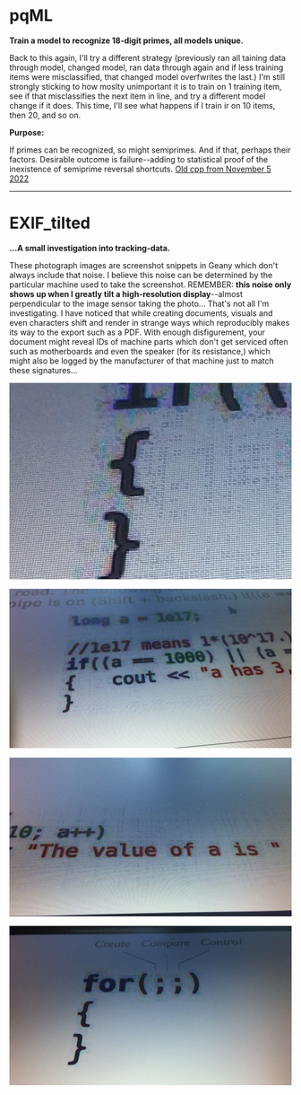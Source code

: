<!--
Projects upcoming on a need-to-show basis.
-->



# pqML
**Train a model to recognize 18-digit primes, all models unique.**

Back to this again, I'll try a different strategy (previously ran all taining data through model, changed model, ran data through again and if less training items were misclassified, that changed model overfwrites the last.) I'm still strongly sticking to how moslty unimportant it is to train on 1 training item, see if that misclassifies the next item in line, and try a different model change if it does. This time, I'll see what happens if I train ir on 10 items, then 20, and so on.

**Purpose:**

If primes can be recognized, so might semiprimes. And if that, perhaps their factors. Desirable outcome is failure--adding to statistical proof of the inexistence of semiprime reversal shortcuts. [Old cpp from November 5 2022](https://coliru.stacked-crooked.com/a/59dae62225b7e270)

--------------------------------------------------------------------------------

# EXIF_tilted

**...A small investigation into tracking-data.**

These photograph images are screenshot snippets in Geany which don't always include that noise. I believe this noise can be determined by the particular machine used to take the screenshot. REMEMBER: **this noise only shows up when I greatly tilt a high-resolution display**--almost perpendicular to the image sensor taking the photo... That's not all I'm investigating. I have noticed that while creating documents, visuals and even characters shift and render in strange ways which reproducibly makes its way to the export such as a PDF. With enough disfigurement, your document might reveal IDs of machine parts which don't get serviced often such as motherboards and even the speaker (for its resistance,) which might also be logged by the manufacturer of that machine just to match these signatures...

<p align="center">
  <img src="https://github.com/compromise-evident/WhatNext/blob/main/Other/EXIF_tilted_3.png">
</p>

<p align="center">
  <img src="https://github.com/compromise-evident/WhatNext/blob/main/Other/EXIF_tilted_1.jpg">
</p>

<p align="center">
  <img src="https://github.com/compromise-evident/WhatNext/blob/main/Other/EXIF_tilted_2.jpg">
</p>

<p align="center">
  <img src="https://github.com/compromise-evident/WhatNext/blob/main/Other/EXIF_tilted_spider-brain-compares.jpg">
</p>
